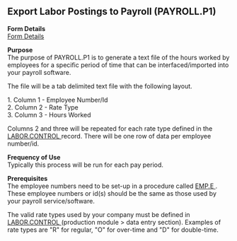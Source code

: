 ##  Export Labor Postings to Payroll (PAYROLL.P1)

<PageHeader />

**Form Details**  
[ Form Details ](PAYROLL-P1-1/README.md)   

**Purpose**  
The purpose of PAYROLL.P1 is to generate a text file of the hours worked by
employees for a specific period of time that can be interfaced/imported into
your payroll software.  
  
The file will be a tab delimited text file with the following layout.  
  
1\. Column 1 - Employee Number/Id  
2\. Column 2 - Rate Type  
3\. Column 3 - Hours Worked  
  
Columns 2 and three will be repeated for each rate type defined in the [ LABOR.CONTROL ](../../../PRO-OVERVIEW/PRO-ENTRY/LABOR-CONTROL/README.md) record. There will be one row of data per employee number/id.   
  

**Frequency of Use**  
Typically this process will be run for each pay period.

**Prerequisites**  
The employee numbers need to be set-up in a procedure called [ EMP.E ](../../../duplicates/EMP-E/README.md) . These employee numbers or id(s) should be the same as those used by your payroll service/software.   
  
The valid rate types used by your company must be defined in [ LABOR.CONTROL ](../../../PRO-OVERVIEW/PRO-ENTRY/LABOR-CONTROL/README.md) (production module > data entry section). Examples of rate types are "R" for regular, "O" for over-time and "D" for double-time. 

<badge text= "Version 8.10.57" vertical="middle" />

<PageFooter />